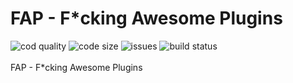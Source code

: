 # FAP - F*cking Awesome Plugins
![cod quality](https://www.codefactor.io/repository/github/py-mine/fap/badge) ![code size](https://img.shields.io/github/languages/code-size/py-mine/FAP?color=0FAE6E) ![issues](https://img.shields.io/github/issues/py-mine/FAP) ![build status](https://img.shields.io/github/workflow/status/py-mine/FAP/Python%20application?event=push)
<br><br>
FAP - F*cking Awesome Plugins
